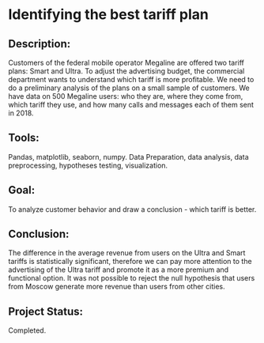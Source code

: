 # Identifying the best tariff plan
## Description:
Customers of the federal mobile operator Megaline are offered two tariff plans: Smart and Ultra. To adjust the advertising budget, the commercial department wants to understand which tariff is more profitable. We need to do a preliminary analysis of the plans on a small sample of customers. We have data on 500 Megaline users: who they are, where they come from, which tariff they use, and how many calls and messages each of them sent in 2018.
## Tools:
Pandas, matplotlib, seaborn, numpy.
Data Preparation, data analysis, data preprocessing, hypotheses testing, visualization.
## Goal:
To analyze customer behavior and draw a conclusion - which tariff is better.
## Conclusion:
The difference in the average revenue from users on the Ultra and Smart tariffs is statistically significant, therefore we can pay more attention to the advertising of the Ultra tariff and promote it as a more premium and functional option. It was not possible to reject the null hypothesis that users from Moscow generate more revenue than users from other cities. 
## Project Status:
Completed.